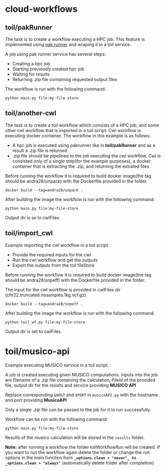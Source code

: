 # cloud-workflows

## toil/pakRunner

The task is to create a workflow executing a HPC job.
This feature is implemented using [pak runner](https://github.com/imilos/pakrunner) and wraping it in a toil service.

A job using pak runner service has several steps:

* Creating a hpc job
* Starting previously created hpc job
* Waiting for results 
* Returning .zip file containing requested output files

The workflow is run with the following command:

```
python main.py file:my-file-store
```

## toil/another-cwl

The task is to create a toil workflow which consists of a HPC job, and some other cwl workflow that is imported in a toil script. Cwl workflow is executing docker container. The workflow in this example is as follows:

* A hpc job is executed using pakrunner like in **toil/pakRunner** and as a result a .zip file is returned
* .zip file should be pipelined to the job executing the cwl workflow. Cwl is consisted only of a single step(for the example purposes), a docker container that is extracting the .zip, and returning the extrated files

Before running the workflow it is required to build docker image(the tag should be andra28/unpack) with the Dockerfile provided in the folder.
```
docker build --tag=andra28/unpack .
```
After building the image the workflow is run with the following command:
```
python main.py file:my-file-store
```

Output dir is se to cwlFiles

## toil/import_cwl
Example importing the cwl workflow in a toil script

* Provide the required inputs for the cwl
* Run the cwl workflow and get the outputs
* Export the outputs from the toil fileStore

Before running the workflow it is required to build docker image(the tag should be andra28/snpeff) with the Dockerfile provided in the folder.

The input for the cwl workflow is provided in cwlFiles dir (chr22.truncated.nosamples.1kg.vcf.gz)
```
docker build --tag=andra28/snpeff .
```
After building the image the workflow is run with the following command:
```
python toil_wf.py file:my-file-store
```

Output dir is set to cwlFiles.

# toil/musico-api

Example executing MUSICO service in a toil script.

A job is created executing given MUSICO computations. Inputs into the job are filename of a *.zip* file containing the calculation, *FileId* of the provided file, output dir for the results and service providing **MUSICO API**

Replace corresponding `$HOST` and `$PORT` in `musicoAPI.py` with the hostname and port providing **MusicoAPI**

Only a single *.zip* file can be passed to the job for it to run successfully.

Workflow can be run with the following command:
```
python main.py file:my-file-store
```

Results of the musico calculation will be stored in the `results` folder. 


**Note:** after running a workflow the folder toilWorkflowRun will be created. If you want to run the workflow again delete the folder or change the run options in the main function from **`_options.clean = "never"_ to _options.clean = "always"`** (automatically delete folder after completion)